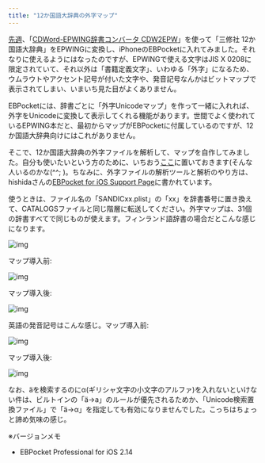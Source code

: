 ```yaml
---
title: "12か国語大辞典の外字マップ"
---
```


[先週](20130217.html)、「[CDWord-EPWING辞書コンバータ CDW2EPW](http://hp.vector.co.jp/authors/VA022273/dic/cdw2epw/)」を使って「三修社 12か国語大辞典」をEPWINGに変換し、iPhoneのEBPocketに入れてみました。それなりに使えるようにはなったのですが、EPWINGで使える文字はJIS X 0208に限定されていて、それ以外は「書籍定義文字」、いわゆる「外字」になるため、ウムラウトやアクセント記号が付いた文字や、発音記号なんかはビットマップで表示されてしまい、いまいち見た目がよくありません。

EBPocketには、辞書ごとに「外字Unicodeマップ」を作って一緒に入れれば、外字をUnicodeに変換して表示してくれる機能があります。世間でよく使われているEPWING本だと、最初からマップがEBPocketに付属しているのですが、12か国語大辞典向けにはこれがありません。

そこで、12か国語大辞典の外字ファイルを解析して、マップを自作してみました。自分も使いたいという方のために、いちおう[ここ](resources/SANDICxx.zip)に置いておきます(そんな人いるのかな(^^; )。ちなみに、外字ファイルの解析ツールと解析のやり方は、hishidaさんの[EBPocket for iOS Support Page](http://hishida.s271.xrea.com/manual/EBPocket_iPhone/web_gaiji.html)に書かれています。

使うときは、ファイル名の「SANDICxx.plist」の「xx」を辞書番号に置き換えて、CATALOGSファイルと同じ階層に転送してください。外字マップは、31個の辞書すべてで同じものが使えます。フィンランド語辞書の場合だとこんな感じになります。

![img](img/20130224-001.png)

マップ導入前:

![img](img/20130224-002.png)

マップ導入後:

![img](img/20130224-003.png)

英語の発音記号はこんな感じ。マップ導入前:

![img](img/20130224-004.png)

マップ導入後:

![img](img/20130224-005.png)

なお、äを検索するのにα(ギリシャ文字の小文字のアルファ)を入れないといけない件は、ビルトインの「ä→a」のルールが優先されるためか、「Unicode検索置換ファイル」で「ä→α」を指定しても有効になりませんでした。こっちはちょっと諦め気味の感じ。

※バージョンメモ

- EBPocket Professional for iOS 2.14
